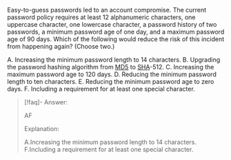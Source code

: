 
Easy-to-guess passwords led to an account compromise. The current password policy requires at least 12 alphanumeric characters, one uppercase character, one lowercase character, a password history of two passwords, a minimum password age of one day, and a maximum password age of 90 days. Which of the following would reduce the risk of this incident from happening again? (Choose two.) 

A. Increasing the minimum password length to 14 characters. 
B. Upgrading the password hashing algorithm from [MD5](../../Glossary/MD5.md) to [SHA](../../Glossary/SHA.md)-512. 
C. Increasing the maximum password age to 120 days. 
D. Reducing the minimum password length to ten characters. 
E. Reducing the minimum password age to zero days. 
F. Including a requirement for at least one special character.

> [!faq]- Answer: 
> 
> AF 
> 
> Explanation: 
> 
> A.Increasing the minimum password length to 14 characters. F.Including a requirement for at least one special character.

